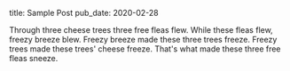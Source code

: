 title: Sample Post
pub_date: 2020-02-28

Through three cheese trees three free fleas flew. While these fleas flew, freezy breeze blew. Freezy breeze made these three trees freeze. Freezy trees made these trees' cheese freeze. That's what made these three free fleas sneeze.
